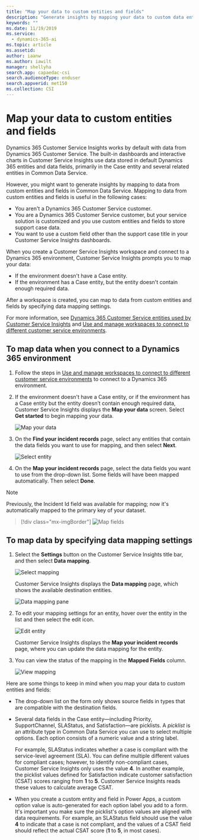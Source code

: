 ```yaml
---
title: "Map your data to custom entities and fields"
description: "Generate insights by mapping your data to custom data entities and fields in Dynamics 365 Customer Service Insights​."
keywords: ""
ms.date: 11/19/2019
ms.service:
  - dynamics-365-ai
ms.topic: article
ms.assetid:
author: iaanw
ms.author: iawilt
manager: shellyha
search.app: capaedac-csi
search.audienceType: enduser
search.appverid: met150
ms.collection: CSI
---
```


# Map your data to custom entities and fields

Dynamics 365 Customer Service Insights works by default with data from Dynamics 365 Customer Service. The built-in dashboards and interactive charts in Customer Service Insights use data stored in default Dynamics 365 entities and data fields, primarily in the Case entity and several related entities in Common Data Service.

However, you might want to generate insights by mapping to data from custom entities and fields in Common Data Service. Mapping to data from custom entities and fields is useful in the following cases:

* You aren't a Dynamics 365 Customer Service customer.
* You are a Dynamics 365 Customer Service customer, but your service solution is customized and you use custom entities and fields to store support case data.
* You want to use a custom field other than the support case title in your Customer Service Insights dashboards.

When you create a Customer Service Insights workspace and connect to a Dynamics 365 environment, Customer Service Insights prompts you to map your data:

* If the environment doesn't have a Case entity.
* If the environment has a Case entity, but the entity doesn't contain enough required data.

After a workspace is created, you can map to data from custom entities and fields by specifying data mapping settings.

For more information, see [Dynamics 365 Customer Service entities used by Customer Service Insights](customer-service-entities.md) and [Use and manage workspaces to connect to different customer service environments](use-workspaces.md).

## To map data when you connect to a Dynamics 365 environment

1. Follow the steps in [Use and manage workspaces to connect to different customer service environments](use-workspaces.md) to connect to a Dynamics 365 environment.

2. If the environment doesn't have a Case entity, or if the environment has a Case entity but the entity doesn’t contain enough required data, Customer Service Insights displays the **Map your data** screen. Select **Get started** to begin mapping your data.

   ![Map your data](media/map-your-data.png)

3. On the **Find your incident records** page, select any entities that contain the data fields you want to use for mapping, and then select **Next**.

   ![Select entity](media/select-entity.png)

4. On the **Map your incident records** page, select the data fields you want to use from the drop-down list. Some fields will have been mapped automatically. Then select **Done**.

>[!NOTE]
>Previously, the Incident Id field was available for mapping; now it's automatically mapped to the primary key of your dataset.
 
 > [!div class="mx-imgBorder"]
 > ![Map fields](media/map-fields.png)

## To map data by specifying data mapping settings

1. Select the **Settings** button on the Customer Service Insights title bar, and then select **Data mapping**.

   ![Select mapping](media/select-mapping.png)

   Customer Service Insights displays the **Data mapping** page, which shows the available destination entities.

   ![Data mapping pane](media/data-mapping-pane.png)

2. To edit your mapping settings for an entity, hover over the entity in the list and then select the edit icon.

   ![Edit entity](media/edit-entity.png)

    Customer Service Insights displays the **Map your incident records** page, where you can update the data mapping for the entity.

3. You can view the status of the mapping in the **Mapped Fields** column.

   ![View mapping](media/view-mapping.png)

Here are some things to keep in mind when you map your data to custom entities and fields:

* The drop-down list on the form only shows source fields in types that are compatible with the destination fields.

* Several data fields in the Case entity&mdash;including Priority, SupportChannel, SLAStatus, and Satisfaction&mdash;are picklists. A *picklist* is an attribute type in Common Data Service you can use to select multiple options. Each option consists of a numeric value and a string label.

  For example, SLAStatus indicates whether a case is compliant with the service-level agreement (SLA). You can define multiple different values for compliant cases; however, to identify non-compliant cases, Customer Service Insights only uses the value **4**. In another example, the picklist values defined for Satisfaction indicate customer satisfaction (CSAT) scores ranging from **1** to **5**. Customer Service Insights reads these values to calculate average CSAT.


* When you create a custom entity and field in Power Apps, a custom option value is auto-generated for each option label you add to a form. It's important you make sure the picklist's option values are aligned with data requirements. For example, an SLAStatus field should use the value **4** to indicate that a case is not compliant, and the values of a CSAT field should reflect the actual CSAT score (**1** to **5**, in most cases).


